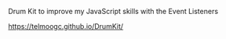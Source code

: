 Drum Kit to improve my JavaScript skills with the Event Listeners

https://telmoogc.github.io/DrumKit/
